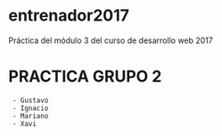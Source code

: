 # entrenador2017
Práctica del módulo 3 del curso de desarrollo web 2017

# PRACTICA GRUPO 2

~~~~~~~~~~
 - Gustavo
 - Ignacio
 - Mariano
 - Xavi
~~~~~~~~~~

